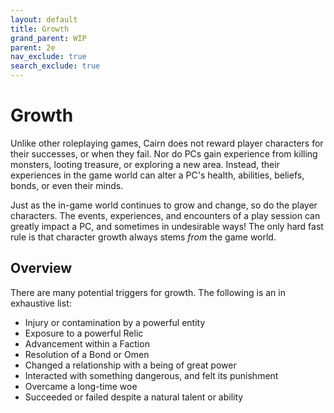 ```yaml
---
layout: default
title: Growth
grand_parent: WIP
parent: 2e
nav_exclude: true
search_exclude: true
---
```


# Growth

Unlike other roleplaying games, Cairn does not reward player characters for their successes, or when they fail. Nor do PCs gain experience from killing monsters, looting treasure, or exploring a new area. Instead, their experiences in the game world can alter a PC's health, abilities, beliefs, bonds, or even their minds.

Just as the in-game world continues to grow and change, so do the player characters. The events, experiences, and encounters of a play session can greatly impact a PC, and sometimes in undesirable ways! The only hard fast rule is that character growth always stems _from_ the game world. 

## Overview

There are many potential triggers for growth. The following is an in exhaustive list: 

- Injury or contamination by a powerful entity
- Exposure to a powerful Relic
- Advancement within a Faction
- Resolution of a Bond or Omen
- Changed a relationship with a being of great power
- Interacted with something dangerous, and felt its punishment
- Overcame a long-time woe
- Succeeded or failed despite a natural talent or ability


